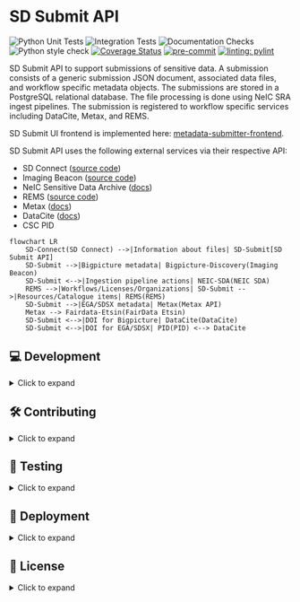 # SD Submit API

![Python Unit Tests](https://github.com/CSCfi/metadata-submitter/workflows/Python%20Unit%20Tests/badge.svg)
![Integration Tests](https://github.com/CSCfi/metadata-submitter/workflows/Integration%20Tests/badge.svg)
![Documentation Checks](https://github.com/CSCfi/metadata-submitter/workflows/Documentation%20Checks/badge.svg)
![Python style check](https://github.com/CSCfi/metadata-submitter/workflows/Python%20style%20check/badge.svg)
[![Coverage Status](https://coveralls.io/repos/github/CSCfi/metadata-submitter/badge.svg?branch=main)](https://coveralls.io/github/CSCfi/metadata-submitter?branch=main)
[![pre-commit](https://img.shields.io/badge/pre--commit-enabled-brightgreen?logo=pre-commit&logoColor=white)](https://github.com/pre-commit/pre-commit)
[![linting: pylint](https://img.shields.io/badge/linting-pylint-yellowgreen)](https://github.com/PyCQA/pylint)

SD Submit API to support submissions of sensitive data. A submission consists of a
generic submission JSON document, associated data files, and workflow specific metadata
objects. The submissions are stored in a PostgreSQL relational database. The file processing
is done using NeIC SRA ingest pipelines. The submission is registered to workflow specific
services including DataCite, Metax, and REMS.

SD Submit UI frontend is implemented here: [metadata-submitter-frontend](https://github.com/CSCfi/metadata-submitter-frontend).

SD Submit API uses the following external services via their respective API:
- SD Connect ([source code](https://github.com/CSCfi/swift-browser-ui))
- Imaging Beacon ([source code](https://github.com/CSCfi/imaging-beacon))
- NeIC Sensitive Data Archive ([docs](https://neic-sda.readthedocs.io/en/latest/))
- REMS ([source code](https://github.com/CSCfi/rems))
- Metax ([docs](https://metax.fairdata.fi/docs/))
- DataCite ([docs](https://support.datacite.org/))
- CSC PID

```mermaid
flowchart LR
    SD-Connect(SD Connect) -->|Information about files| SD-Submit[SD Submit API]
    SD-Submit -->|Bigpicture metadata| Bigpicture-Discovery(Imaging Beacon)
    SD-Submit <-->|Ingestion pipeline actions| NEIC-SDA(NEIC SDA)
    REMS -->|Workflows/Licenses/Organizations| SD-Submit -->|Resources/Catalogue items| REMS(REMS)
    SD-Submit -->|EGA/SDSX metadata| Metax(Metax API)
    Metax --> Fairdata-Etsin(FairData Etsin)
    SD-Submit <-->|DOI for Bigpicture| DataCite(DataCite)
    SD-Submit <-->|DOI for EGA/SDSX| PID(PID) <--> DataCite
```

## 💻 Development

<details><summary>Click to expand</summary>

### Prerequisites

- `Docker`
- `Aspell` for spell checking:
  - Mac: `brew install aspell`
  - Ubuntu/Debian: `sudo apt-get install aspell`
- [`Vault CLI`](https://developer.hashicorp.com/vault/docs/get-vault)
- [`Git LFS`](https://git-lfs.com/)

Git LFS is required to checkout the `metadata_backend/conf/taxonomy_files/names.json` file.
This file can be generated from NCBI taxonomy using the following command:

```bash
scripts/taxonomy/generate_name_taxonomy.sh
```

### Initialise the project for development and testing

Clone the repository and go to the project directory:

```bash
git clone
cd metadata-submitter
```

The project is managed by `uv` that creates a virtual environment in `.venv` directory
using the python version defined in the `.python-version`. The  `uv` also installs the
depencies defined in `uv.lock` file. The `uv.lock` file captures the exact versions of
all direct and transitive dependencies specified in the `pyproject.toml` file. Tox
depencies are managed in the `test` optional dependency group.  Dependencies are added and
removed using the `uv add` and `uv remove` commands or by directly editing
the `pyproject.toml` file. In the latter case run `uv sync` or `uv sync --dev` to update
the `uv.lock` file.

Create and activate the virtual environment, install the dependencies and the tox and
pre-commit tools:

```bash
curl -LsSf https://astral.sh/uv/install.sh | sh
uv tool install tox --with tox-uv
uv tool install pre-commit --with pre-commit-uv
uv sync --dev
pre-commit install
```

### Configure environmental variables

Copy the contents of `.env.example` file to `.env` file and edit it as needed:

```bash
cp .env.example .env
```

Additionally, secrets for live services can be inserted into the `.env` file automatically with:

```bash
export VAULT_ADDR=  # Define URL address for a Vault instance
make get_env  # This will prompt a login in the web browser
```

### Run the web service and database locally

Launch both server and database with Docker by running: `docker compose up --build` (add `-d` flag to the command to run containers in the background).

Server can then be found from `http://localhost:5430`.

> **If you also need to initiate the graphical UI for developing the API**, check out [metadata-submitter-frontend](https://github.com/CSCfi/metadata-submitter-frontend/) repository and follow its development instructions. You will then also need to set the `REDIRECT_URL` environment variable to the UI address (e.g. add `REDIRECT_URL=http://localhost:3000` into the `.env` file) and relaunch the development environment as specified above.

Alternatively, there is a more convenient method for developing the SD Submit API via a _**Python virtual environment using a Procfile**_, which is described here below.

### Developing with Python virtual environment

Please use `uv` to create the virtual environment for development and testing as instructed above. Then follows these instructions:

```bash
# Optional: update references for metax integration
scripts/metax_mappings/fetch_refs.sh

# Optional: update taxonomy names for taxonomy search endpoint
# However, this is a NECESSARY step if you have not installed Git LFS
scripts/taxonomy/generate_name_taxonomy.sh
```

Then copy `.env` file and set up the environment variables.
The example file has hostnames for development with Docker network (via `docker compose`).
You will have to change the hostnames to `localhost`.

```bash
cp .env.example .env  # Make any changes you need to the file
```

Secrets, which are used for testing against other services are fetched from Vault and added to the `.env` file with the following:

```bash
export VAULT_ADDR=  # Add correct URL here
make get_env  # This will prompt a login in the web browser
```

Finally, start the servers with code reloading enabled, so any code changes restarts the servers automatically:

```bash
uv run honcho start
```

The development server should now be accessible at `localhost:5430`.
If it doesn't work right away, check your settings in `.env` and restart the servers manually if you make changes to `.env` file.

### OpenAPI Specification docs with Swagger

Swagger UI for viewing the API specs is already available in the production docker image. During development, you can enable it by executing: `bash scripts/swagger/generate.sh`.

Restart the server, and the swagger docs will be available at http://localhost:5430/swagger.

**Swagger docs requirements:**
- `bash`
- `Python 3.13+`
- `PyYaml` (installed via the development dependencies)
- `realpath` (default Linux terminal command)

### Keeping Python requirements up to date

The project Python package dependencies are automatically being kept up to date with [renovatebot](https://github.com/renovatebot/renovate).

Dependencies are added and removed to the project using the `uv` commands or by directly editing the `pyproject.toml` file. In the latter case run `uv sync` or `uv sync --dev` to update the `uv.lock` file.

</details>

## 🛠️ Contributing

<details><summary>Click to expand</summary>

Development team members should check internal [contributing guidelines for Gitlab](https://gitlab.ci.csc.fi/groups/sds-dev/-/wikis/Guides/Contributing).

If you are not part of CSC and our development team, your help is nevertheless very welcome. Please see [contributing guidelines for Github](CONTRIBUTING.md).

</details>

## 🧪 Testing

<details><summary>Click to expand</summary>

Majority of the automated tests (such as unit tests, code style checks etc.) can be run with [`tox`](https://tox.wiki/en/4.24.2/) automation. Integration tests are run separately with [`pytest`](https://docs.pytest.org/en/stable/) as they require the full test environment to be running with a local database instance and all the mocked versions of related external services.

Please use `uv` to create the virtual environment for development and testing as instructed above. Then follows the minimal instructions below for executing the automated tests of this project locally. Run the below commands in the project root:

```bash
# Unit tests, linting, etc.
tox -p auto

# Integration tests
docker compose --env-file .env.example up --build -d
pytest tests/integration
```

Additionally, we use pre-commit hooks in the CI/CD pipeline for automated tests in every merge/pull request. The pre-commit hooks include some extra tests such as spellchecking so installing pre-commit hooks locally (with `pre-commit install`) is also useful.

</details>

## 🚀 Deployment

<details><summary>Click to expand</summary>

Production version can be built and run with following docker commands:
```bash
docker build --no-cache -f dockerfiles/Dockerfile -t cscfi/metadata-submitter .
docker run -p 5430:5430 cscfi/metadata-submitter
```

The [frontend](https://github.com/CSCfi/metadata-submitter-frontend) is built and added as static files to the backend deployment with this method.

> Helm charts for a kubernetes cluster deployment will also be available soon™️.

</details>

## 📜 License

<details><summary>Click to expand</summary>

Metadata submission interface is released under `MIT`, see [LICENSE](LICENSE).

</details>
